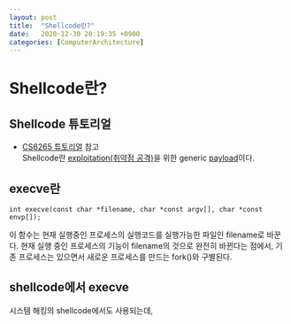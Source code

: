 ```yaml
---
layout: post
title:  "Shellcode란?"
date:   2020-12-30 20:19:35 +0900
categories: [ComputerArchitecture]
---
```


# Shellcode란?
## Shellcode 튜토리얼
- [CS6265 튜토리얼](https://tc.gts3.org/cs6265/2020/tut/tut02-warmup2.html#shellcode) 참고  
Shellcode란 [exploitation(취약점 공격)](https://ko.wikipedia.org/wiki/%EC%B7%A8%EC%95%BD%EC%A0%90_%EA%B3%B5%EA%B2%A9)을 위한 generic [payload](https://ko.wikipedia.org/wiki/%ED%8E%98%EC%9D%B4%EB%A1%9C%EB%93%9C_(%EC%BB%B4%ED%93%A8%ED%8C%85))이다. 


## execve란

`int execve(const char *filename, char *const argv[], char *const envp[]);`

이 함수는 현재 실행중인 프로세스의 실행코드를 실행가능한 파일인 filename로 바꾼다. 현재 실행 중인 프로세스의 기능이 filename의 것으로 완전히 바뀐다는 점에서, 기존 프로세스는 있으면서 새로운 프로세스를 만드는 fork()와 구별된다. 

## shellcode에서 execve

시스템 해킹의 shellcode에서도 사용되는데, 

